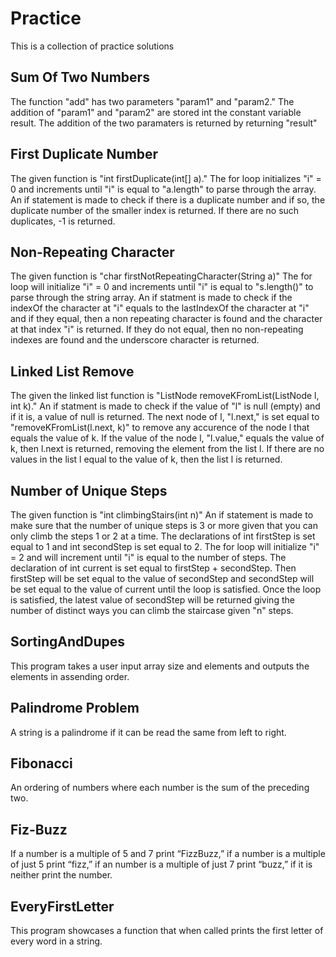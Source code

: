 # Practice
This is a collection of practice solutions


## Sum Of Two Numbers
The function "add" has two parameters "param1" and "param2."
The addition of "param1" and "param2" are stored int the constant variable result.
The addition of the two paramaters is returned by returning "result"



## First Duplicate Number
The given function is "int firstDuplicate(int[] a)."
The for loop initializes "i" = 0 and increments until "i" is equal to "a.length" to parse through the array.
An if statement is made to check if there is a duplicate number and if so, the duplicate number of the smaller index is returned.
If there are no such duplicates, -1 is returned.



## Non-Repeating Character
The given function is "char firstNotRepeatingCharacter(String a)"
The for loop will initialize "i" = 0 and increments until "i" is equal to "s.length()" to parse through the string array.
An if statment is made to check if the indexOf the character at "i" equals to the lastIndexOf the character at "i" and if they equal, then a non repeating character is found and the character at that index "i" is returned.
If they do not equal, then no non-repeating indexes are found and the underscore character is returned.



## Linked List Remove
The given the linked list function is "ListNode<Integer> removeKFromList(ListNode<Integer> l, int k)."
An if statment is made to check if the value of "l" is null (empty) and if it is, a value of null is returned.
The next node of l, "l.next," is set equal to "removeKFromList(l.next, k)" to remove any accurence of the node l that equals the value of k.
If the value of the node l, "l.value," equals the value of k, then l.next is returned, removing the element from the list l.
If there are no values in the list l equal to the value of k, then the list l is returned.



## Number of Unique Steps
The given function is "int climbingStairs(int n)"
An if statement is made to make sure that the number of unique steps is 3 or more given that you can only climb the steps 1 or 2 at a time.
The declarations of int firstStep is set equal to 1 and int secondStep is set equal to 2.
The for loop will initialize "i" = 2 and will increment until "i" is equal to the number of steps.
The declaration of int current is set equal to firstStep + secondStep.
Then firstStep will be set equal to the value of secondStep and secondStep will be set equal to the value of current until the loop is satisfied.
Once the loop is satisfied, the latest value of secondStep will be returned giving the number of distinct ways you can climb the staircase given "n" steps.




## SortingAndDupes
This program takes a user input array size and elements and outputs the elements in assending order.



## Palindrome Problem
A string is a palindrome if it can be read the same from left to right.



## Fibonacci
An ordering of numbers where each number is the sum of the preceding two.



## Fiz-Buzz
If a number is a multiple of 5 and 7 print “FizzBuzz,” if a number is a multiple of just 5 print “fizz,” if an number is a multiple of just 7 print “buzz,” if it is neither print the number.

## EveryFirstLetter
This program showcases a function that when called prints the first letter of every word in a string.
